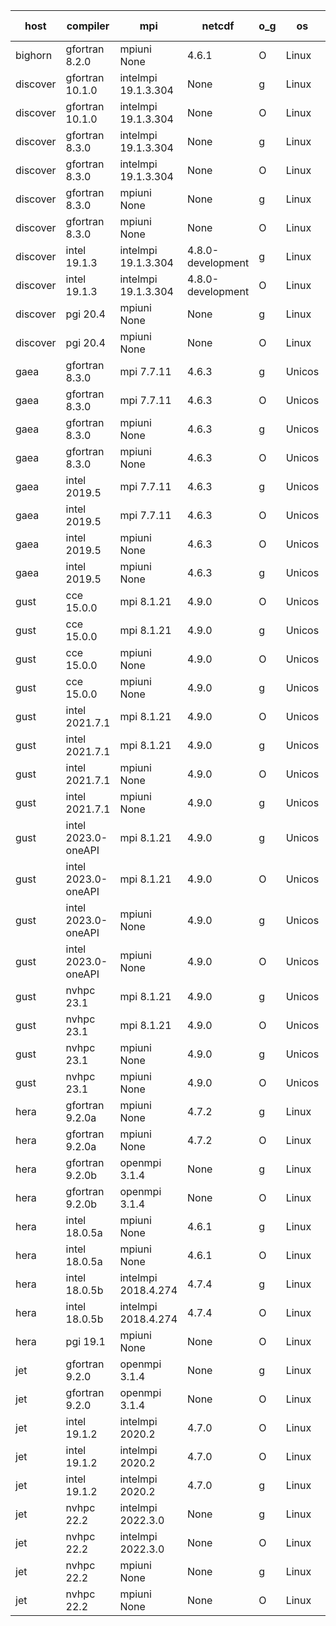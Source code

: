 

| host     | compiler                              | mpi                      | netcdf        | o_g        | os       | build       | u_pass          | u_fail          | s_pass            | s_fail            | e_pass             | e_fail             | nuopc_pass       | nuopc_fail       | artifacts link          |
|----------|---------------------------------------|--------------------------|---------------|------------|----------|-------------|-----------------|-----------------|-------------------|-------------------|--------------------|--------------------|------------------|------------------|-------------------------|
| bighorn | gfortran 8.2.0 | mpiuni None  | 4.6.1  | O | Linux | PASS | None | None | None | None | None | None | None | None | <a href="https://github.com/esmf-org/esmf-test-artifacts/tree/8326220f086da5034bc4d2249cb779490693bc30/develop/gfortran/8.2.0/O/mpiuni/None" target="_blank">8326220</a> | 
| discover | gfortran 10.1.0 | intelmpi 19.1.3.304  | None  | g | Linux | PASS | 13903 | 15 | 49 | 0 | 80 | 0 | 52 | 0 | <a href="https://github.com/esmf-org/esmf-test-artifacts/tree/1cf55351a3a780a191285d7ef3e9a676ed8e81bc/develop/gfortran/10.1.0/g/intelmpi/19.1.3.304" target="_blank">1cf5535</a> | 
| discover | gfortran 10.1.0 | intelmpi 19.1.3.304  | None  | O | Linux | PASS | 13903 | 15 | 49 | 0 | 80 | 0 | 52 | 0 | <a href="https://github.com/esmf-org/esmf-test-artifacts/tree/b17aa9a98e67a0aa9da485bdb30554710f15e6cb/develop/gfortran/10.1.0/O/intelmpi/19.1.3.304" target="_blank">b17aa9a</a> | 
| discover | gfortran 8.3.0 | intelmpi 19.1.3.304  | None  | g | Linux | PASS | 13903 | 15 | 49 | 0 | 80 | 0 | 52 | 0 | <a href="https://github.com/esmf-org/esmf-test-artifacts/tree/3a337692214f015fdb0c8e35c929117b2aead798/develop/gfortran/8.3.0/g/intelmpi/19.1.3.304" target="_blank">3a33769</a> | 
| discover | gfortran 8.3.0 | intelmpi 19.1.3.304  | None  | O | Linux | PASS | 13903 | 15 | 49 | 0 | 80 | 0 | 52 | 0 | <a href="https://github.com/esmf-org/esmf-test-artifacts/tree/9bf7b5bb14565a6e9e8e7d9f1caf5d4962a10ae5/develop/gfortran/8.3.0/O/intelmpi/19.1.3.304" target="_blank">9bf7b5b</a> | 
| discover | gfortran 8.3.0 | mpiuni None  | None  | g | Linux | PASS | 12338 | 0 | 8 | 0 | 43 | 0 | None | None | <a href="https://github.com/esmf-org/esmf-test-artifacts/tree/8c00a533e29ecc61a356db71359aba5b01c2f558/develop/gfortran/8.3.0/g/mpiuni/None" target="_blank">8c00a53</a> | 
| discover | gfortran 8.3.0 | mpiuni None  | None  | O | Linux | PASS | 12338 | 0 | 8 | 0 | 43 | 0 | None | None | <a href="https://github.com/esmf-org/esmf-test-artifacts/tree/0dfcf93c6a011750fb398e0df5623371a830309a/develop/gfortran/8.3.0/O/mpiuni/None" target="_blank">0dfcf93</a> | 
| discover | intel 19.1.3 | intelmpi 19.1.3.304  | 4.8.0-development  | g | Linux | PASS | 13918 | 0 | 49 | 0 | 80 | 0 | 52 | 0 | <a href="https://github.com/esmf-org/esmf-test-artifacts/tree/76b40778ff4e15e8f848f49aec01fcadc75469e8/develop/intel/19.1.3/g/intelmpi/19.1.3.304" target="_blank">76b4077</a> | 
| discover | intel 19.1.3 | intelmpi 19.1.3.304  | 4.8.0-development  | O | Linux | PASS | 13918 | 0 | 49 | 0 | 80 | 0 | 52 | 0 | <a href="https://github.com/esmf-org/esmf-test-artifacts/tree/2ca222188226a8c10fb116f3b1b838aca274cdfa/develop/intel/19.1.3/O/intelmpi/19.1.3.304" target="_blank">2ca2221</a> | 
| discover | pgi 20.4 | mpiuni None  | None  | g | Linux | PASS | None | None | None | None | None | None | None | None | <a href="https://github.com/esmf-org/esmf-test-artifacts/tree/1f0fadb86ea0562d06799ce22b37478c3fd67c8a/develop/pgi/20.4/g/mpiuni/None" target="_blank">1f0fadb</a> | 
| discover | pgi 20.4 | mpiuni None  | None  | O | Linux | PASS | None | None | None | None | None | None | None | None | <a href="https://github.com/esmf-org/esmf-test-artifacts/tree/33e967dff7aa937219515e235657e5aea79035c0/develop/pgi/20.4/O/mpiuni/None" target="_blank">33e967d</a> | 
| gaea | gfortran 8.3.0 | mpi 7.7.11  | 4.6.3  | g | Unicos | PASS | 13917 | 1 | 49 | 0 | 80 | 0 | 47 | 5 | <a href="https://github.com/esmf-org/esmf-test-artifacts/tree/0af5cc697417eb2f357066550823d396ae273883/develop/gfortran/8.3.0/g/mpi/7.7.11" target="_blank">0af5cc6</a> | 
| gaea | gfortran 8.3.0 | mpi 7.7.11  | 4.6.3  | O | Unicos | PASS | 13917 | 1 | 49 | 0 | 80 | 0 | 47 | 5 | <a href="https://github.com/esmf-org/esmf-test-artifacts/tree/0096fdd5f2f0ce77ba85dfb10e628fa2fa054528/develop/gfortran/8.3.0/O/mpi/7.7.11" target="_blank">0096fdd</a> | 
| gaea | gfortran 8.3.0 | mpiuni None  | 4.6.3  | g | Unicos | PASS | 12338 | 0 | 8 | 0 | 43 | 0 | None | None | <a href="https://github.com/esmf-org/esmf-test-artifacts/tree/ed5bb76ed00e60f328f5ea8bbca4575b503c521e/develop/gfortran/8.3.0/g/mpiuni/None" target="_blank">ed5bb76</a> | 
| gaea | gfortran 8.3.0 | mpiuni None  | 4.6.3  | O | Unicos | PASS | 12338 | 0 | 8 | 0 | 43 | 0 | None | None | <a href="https://github.com/esmf-org/esmf-test-artifacts/tree/8c19121bc52d7bbc749e75c7485939f2a7ebb15c/develop/gfortran/8.3.0/O/mpiuni/None" target="_blank">8c19121</a> | 
| gaea | intel 2019.5 | mpi 7.7.11  | 4.6.3  | g | Unicos | PASS | 13918 | 0 | 49 | 0 | 80 | 0 | 47 | 5 | <a href="https://github.com/esmf-org/esmf-test-artifacts/tree/c169a77b57f9aeb390e4db453436b7a7d44776f5/develop/intel/2019.5/g/mpi/7.7.11" target="_blank">c169a77</a> | 
| gaea | intel 2019.5 | mpi 7.7.11  | 4.6.3  | O | Unicos | PASS | 13918 | 0 | 49 | 0 | 80 | 0 | 47 | 5 | <a href="https://github.com/esmf-org/esmf-test-artifacts/tree/e550518901badf965767f3159de9c70f2206ea01/develop/intel/2019.5/O/mpi/7.7.11" target="_blank">e550518</a> | 
| gaea | intel 2019.5 | mpiuni None  | 4.6.3  | O | Unicos | PASS | 12338 | 0 | 8 | 0 | 43 | 0 | None | None | <a href="https://github.com/esmf-org/esmf-test-artifacts/tree/3cc18f3e8578fa751831162fba4c5cdbd2090d77/develop/intel/2019.5/O/mpiuni/None" target="_blank">3cc18f3</a> | 
| gaea | intel 2019.5 | mpiuni None  | 4.6.3  | g | Unicos | PASS | 12338 | 0 | 8 | 0 | 43 | 0 | None | None | <a href="https://github.com/esmf-org/esmf-test-artifacts/tree/76f3c4ce85013453bc8efc4468bfa6c8b62d2d31/develop/intel/2019.5/g/mpiuni/None" target="_blank">76f3c4c</a> | 
| gust | cce 15.0.0 | mpi 8.1.21  | 4.9.0  | O | Unicos | PASS | None | None | None | None | None | None | 0 | 52 | <a href="https://github.com/esmf-org/esmf-test-artifacts/tree/796b6caaf7261c51d435e64e236cd8348f3cbb32/develop/cce/15.0.0/O/mpi/8.1.21" target="_blank">796b6ca</a> | 
| gust | cce 15.0.0 | mpi 8.1.21  | 4.9.0  | g | Unicos | PASS | 13842 | 76 | 49 | 0 | 80 | 0 | 51 | 1 | <a href="https://github.com/esmf-org/esmf-test-artifacts/tree/51982f64837dd4a452a12b3a0ded2fbf041d743a/develop/cce/15.0.0/g/mpi/8.1.21" target="_blank">51982f6</a> | 
| gust | cce 15.0.0 | mpiuni None  | 4.9.0  | O | Unicos | PASS | None | None | None | None | None | None | None | None | <a href="https://github.com/esmf-org/esmf-test-artifacts/tree/13d837b36152b73855505eae5ce7084d9f928c40/develop/cce/15.0.0/O/mpiuni/None" target="_blank">13d837b</a> | 
| gust | cce 15.0.0 | mpiuni None  | 4.9.0  | g | Unicos | PASS | 12262 | 76 | 8 | 0 | 43 | 0 | None | None | <a href="https://github.com/esmf-org/esmf-test-artifacts/tree/e2c0eb4249355ce70fae28545fcea33ac1a68dca/develop/cce/15.0.0/g/mpiuni/None" target="_blank">e2c0eb4</a> | 
| gust | intel 2021.7.1 | mpi 8.1.21  | 4.9.0  | O | Unicos | PASS | 13918 | 0 | 49 | 0 | 80 | 0 | 52 | 0 | <a href="https://github.com/esmf-org/esmf-test-artifacts/tree/6cde8cf4f2a242b61e5f43fee0784c00f280fab7/develop/intel/2021.7.1/O/mpi/8.1.21" target="_blank">6cde8cf</a> | 
| gust | intel 2021.7.1 | mpi 8.1.21  | 4.9.0  | g | Unicos | PASS | 13918 | 0 | 49 | 0 | 80 | 0 | 52 | 0 | <a href="https://github.com/esmf-org/esmf-test-artifacts/tree/128f305e757c080c49ec3f20c08bc5472a80017d/develop/intel/2021.7.1/g/mpi/8.1.21" target="_blank">128f305</a> | 
| gust | intel 2021.7.1 | mpiuni None  | 4.9.0  | O | Unicos | PASS | 12338 | 0 | 8 | 0 | 43 | 0 | None | None | <a href="https://github.com/esmf-org/esmf-test-artifacts/tree/5fbebd80cbcbf183aaa09e48041d816c5da0134a/develop/intel/2021.7.1/O/mpiuni/None" target="_blank">5fbebd8</a> | 
| gust | intel 2021.7.1 | mpiuni None  | 4.9.0  | g | Unicos | PASS | 12338 | 0 | 8 | 0 | 43 | 0 | None | None | <a href="https://github.com/esmf-org/esmf-test-artifacts/tree/2dafcb961a4ca7f2ee72c7f37a323cfc0af76a0d/develop/intel/2021.7.1/g/mpiuni/None" target="_blank">2dafcb9</a> | 
| gust | intel 2023.0-oneAPI | mpi 8.1.21  | 4.9.0  | g | Unicos | PASS | 13918 | 0 | 49 | 0 | 80 | 0 | 52 | 0 | <a href="https://github.com/esmf-org/esmf-test-artifacts/tree/da2319a7c00e41c18238e703834690cd69a97d24/develop/intel/2023.0-oneAPI/g/mpi/8.1.21" target="_blank">da2319a</a> | 
| gust | intel 2023.0-oneAPI | mpi 8.1.21  | 4.9.0  | O | Unicos | PASS | 13918 | 0 | 49 | 0 | 80 | 0 | 52 | 0 | <a href="https://github.com/esmf-org/esmf-test-artifacts/tree/a9ed19e6c92da17af8a78269539bf3d5edadf978/develop/intel/2023.0-oneAPI/O/mpi/8.1.21" target="_blank">a9ed19e</a> | 
| gust | intel 2023.0-oneAPI | mpiuni None  | 4.9.0  | g | Unicos | PASS | 12338 | 0 | 8 | 0 | 43 | 0 | None | None | <a href="https://github.com/esmf-org/esmf-test-artifacts/tree/abc71e2a0d846b2acd521b459685ae6dd5c60d36/develop/intel/2023.0-oneAPI/g/mpiuni/None" target="_blank">abc71e2</a> | 
| gust | intel 2023.0-oneAPI | mpiuni None  | 4.9.0  | O | Unicos | PASS | 12338 | 0 | 8 | 0 | 43 | 0 | None | None | <a href="https://github.com/esmf-org/esmf-test-artifacts/tree/749f51a436af333d2e08753f50917e488dc5a679/develop/intel/2023.0-oneAPI/O/mpiuni/None" target="_blank">749f51a</a> | 
| gust | nvhpc 23.1 | mpi 8.1.21  | 4.9.0  | g | Unicos | PASS | 13023 | 895 | 35 | 14 | 66 | 14 | 10 | 42 | <a href="https://github.com/esmf-org/esmf-test-artifacts/tree/e492ffa71c602018b1057f5dcc78c8fcc66baad0/develop/nvhpc/23.1/g/mpi/8.1.21" target="_blank">e492ffa</a> | 
| gust | nvhpc 23.1 | mpi 8.1.21  | 4.9.0  | O | Unicos | PASS | 13915 | 3 | 49 | 0 | 80 | 0 | 45 | 7 | <a href="https://github.com/esmf-org/esmf-test-artifacts/tree/fb8540d0b8da9541d419c5538e0a03453a85b060/develop/nvhpc/23.1/O/mpi/8.1.21" target="_blank">fb8540d</a> | 
| gust | nvhpc 23.1 | mpiuni None  | 4.9.0  | g | Unicos | PASS | 11701 | 637 | 4 | 4 | 40 | 3 | None | None | <a href="https://github.com/esmf-org/esmf-test-artifacts/tree/2f273dbd85b2e54cf2de9ccd24c28387a96e5963/develop/nvhpc/23.1/g/mpiuni/None" target="_blank">2f273db</a> | 
| gust | nvhpc 23.1 | mpiuni None  | 4.9.0  | O | Unicos | PASS | 12336 | 2 | 8 | 0 | 43 | 0 | None | None | <a href="https://github.com/esmf-org/esmf-test-artifacts/tree/8fdd7d14af02ee94f50b2c5e0c5bbcfd28390c73/develop/nvhpc/23.1/O/mpiuni/None" target="_blank">8fdd7d1</a> | 
| hera | gfortran 9.2.0a | mpiuni None  | 4.7.2  | g | Linux | PASS | None | None | None | None | None | None | None | None | <a href="https://github.com/esmf-org/esmf-test-artifacts/tree/4c113bf6f9655f87d89837ad9647b33bb56344b0/develop/gfortran/9.2.0a/g/mpiuni/None" target="_blank">4c113bf</a> | 
| hera | gfortran 9.2.0a | mpiuni None  | 4.7.2  | O | Linux | PASS | None | None | None | None | None | None | None | None | <a href="https://github.com/esmf-org/esmf-test-artifacts/tree/cd720659bd7df83bca42022118870207cbe9e363/develop/gfortran/9.2.0a/O/mpiuni/None" target="_blank">cd72065</a> | 
| hera | gfortran 9.2.0b | openmpi 3.1.4  | None  | g | Linux | PASS | None | None | None | None | None | None | None | None | <a href="https://github.com/esmf-org/esmf-test-artifacts/tree/29dec65acce80358e5a036331526770e4da586b6/develop/gfortran/9.2.0b/g/openmpi/3.1.4" target="_blank">29dec65</a> | 
| hera | gfortran 9.2.0b | openmpi 3.1.4  | None  | O | Linux | PASS | None | None | None | None | None | None | None | None | <a href="https://github.com/esmf-org/esmf-test-artifacts/tree/425a7014bc8c5df08f75c4340b32f2ee1f2d9a05/develop/gfortran/9.2.0b/O/openmpi/3.1.4" target="_blank">425a701</a> | 
| hera | intel 18.0.5a | mpiuni None  | 4.6.1  | g | Linux | PASS | None | None | None | None | None | None | None | None | <a href="https://github.com/esmf-org/esmf-test-artifacts/tree/7d5c68826b341b34130a160735cfa3aed346381e/develop/intel/18.0.5a/g/mpiuni/None" target="_blank">7d5c688</a> | 
| hera | intel 18.0.5a | mpiuni None  | 4.6.1  | O | Linux | PASS | None | None | None | None | None | None | None | None | <a href="https://github.com/esmf-org/esmf-test-artifacts/tree/8eb0c008137591b3bf4dc6f79a5d2ccf21d1aa1e/develop/intel/18.0.5a/O/mpiuni/None" target="_blank">8eb0c00</a> | 
| hera | intel 18.0.5b | intelmpi 2018.4.274  | 4.7.4  | g | Linux | PASS | None | None | None | None | None | None | None | None | <a href="https://github.com/esmf-org/esmf-test-artifacts/tree/8afd5c838e2d5835b18fb9671797b0a3624964be/develop/intel/18.0.5b/g/intelmpi/2018.4.274" target="_blank">8afd5c8</a> | 
| hera | intel 18.0.5b | intelmpi 2018.4.274  | 4.7.4  | O | Linux | PASS | None | None | None | None | None | None | None | None | <a href="https://github.com/esmf-org/esmf-test-artifacts/tree/ce988cd01829c4f33a05de7c57277eb0a1163f1e/develop/intel/18.0.5b/O/intelmpi/2018.4.274" target="_blank">ce988cd</a> | 
| hera | pgi 19.1 | mpiuni None  | None  | O | Linux | PASS | None | None | None | None | None | None | None | None | <a href="https://github.com/esmf-org/esmf-test-artifacts/tree/731b9d0a56f3440415e76401499fd671c9f08ef6/develop/pgi/19.1/O/mpiuni/None" target="_blank">731b9d0</a> | 
| jet | gfortran 9.2.0 | openmpi 3.1.4  | None  | g | Linux | PASS | 13918 | 0 | 49 | 0 | 80 | 0 | 52 | 0 | <a href="https://github.com/esmf-org/esmf-test-artifacts/tree/c2ce992a509f5b6ee97d357825f07317afcbc85b/develop/gfortran/9.2.0/g/openmpi/3.1.4" target="_blank">c2ce992</a> | 
| jet | gfortran 9.2.0 | openmpi 3.1.4  | None  | O | Linux | PASS | 13918 | 0 | 49 | 0 | 80 | 0 | 52 | 0 | <a href="https://github.com/esmf-org/esmf-test-artifacts/tree/f86f89d37335a5f2891390302c4904dbc3ba53aa/develop/gfortran/9.2.0/O/openmpi/3.1.4" target="_blank">f86f89d</a> | 
| jet | intel 19.1.2 | intelmpi 2020.2  | 4.7.0  | O | Linux | FAIL | None | None | None | None | None | None | None | None | <a href="https://github.com/esmf-org/esmf-test-artifacts/tree/9b948321c306a6dbee56ddbfa6dda4ba1bb853f0/develop/intel/19.1.2/O/intelmpi/2020.2" target="_blank">9b94832</a> | 
| jet | intel 19.1.2 | intelmpi 2020.2  | 4.7.0  | O | Linux | PASS | None | None | None | None | None | None | None | None | <a href="https://github.com/esmf-org/esmf-test-artifacts/tree/9b948321c306a6dbee56ddbfa6dda4ba1bb853f0/develop/intel/19.1.2/O/intelmpi/2020.2" target="_blank">9b94832</a> | 
| jet | intel 19.1.2 | intelmpi 2020.2  | 4.7.0  | g | Linux | FAIL | None | None | None | None | None | None | None | None | <a href="https://github.com/esmf-org/esmf-test-artifacts/tree/b11e3132276ebbac96d59bd3783134900535ca0a/develop/intel/19.1.2/g/intelmpi/2020.2" target="_blank">b11e313</a> | 
| jet | nvhpc 22.2 | intelmpi 2022.3.0  | None  | g | Linux | PASS | 13041 | 877 | 35 | 14 | 66 | 14 | 0 | 0 | <a href="https://github.com/esmf-org/esmf-test-artifacts/tree/914dbdc99710195d7df3342bd1b1384298518154/develop/nvhpc/22.2/g/intelmpi/2022.3.0" target="_blank">914dbdc</a> | 
| jet | nvhpc 22.2 | intelmpi 2022.3.0  | None  | O | Linux | PASS | 13089 | 829 | 37 | 12 | 68 | 12 | 0 | 0 | <a href="https://github.com/esmf-org/esmf-test-artifacts/tree/cab826f775370a0e9ee45951ef115139466999f2/develop/nvhpc/22.2/O/intelmpi/2022.3.0" target="_blank">cab826f</a> | 
| jet | nvhpc 22.2 | mpiuni None  | None  | g | Linux | PASS | 11713 | 625 | 4 | 4 | 40 | 3 | None | None | <a href="https://github.com/esmf-org/esmf-test-artifacts/tree/4cae2082ac809cd1d43f7742148f9307ddd46774/develop/nvhpc/22.2/g/mpiuni/None" target="_blank">4cae208</a> | 
| jet | nvhpc 22.2 | mpiuni None  | None  | O | Linux | PASS | 11713 | 625 | 6 | 2 | 40 | 3 | None | None | <a href="https://github.com/esmf-org/esmf-test-artifacts/tree/8302c1e006dc29879bcf214e2d3b5b8d3dddeaeb/develop/nvhpc/22.2/O/mpiuni/None" target="_blank">8302c1e</a> | 
